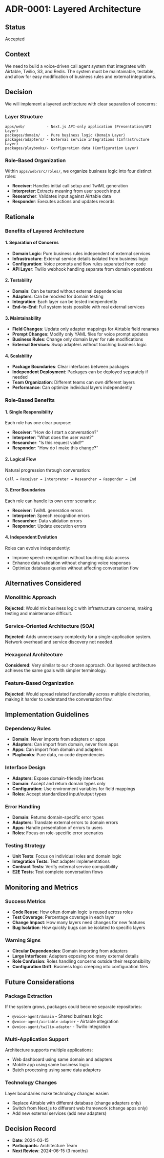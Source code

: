 # ADR-0001: Layered Architecture

## Status
Accepted

## Context
We need to build a voice-driven call agent system that integrates with Airtable, Twilio, S3, and Redis. The system must be maintainable, testable, and allow for easy modification of business rules and external integrations.

## Decision
We will implement a layered architecture with clear separation of concerns:

### Layer Structure
```
apps/web/          - Next.js API-only application (Presentation/API Layer)
packages/domain/   - Pure business logic (Domain Layer)
packages/adapters/ - External service integrations (Infrastructure Layer)
packages/playbooks/- Configuration data (Configuration Layer)
```

### Role-Based Organization
Within `apps/web/src/roles/`, we organize business logic into four distinct roles:

- **Receiver**: Handles initial call setup and TwiML generation
- **Interpreter**: Extracts meaning from user speech input
- **Researcher**: Validates input against Airtable data
- **Responder**: Executes actions and updates records

## Rationale

### Benefits of Layered Architecture

#### 1. Separation of Concerns
- **Domain Logic**: Pure business rules independent of external services
- **Infrastructure**: External service details isolated from business logic
- **Configuration**: Voice prompts and flow rules separated from code
- **API Layer**: Twilio webhook handling separate from domain operations

#### 2. Testability
- **Domain**: Can be tested without external dependencies
- **Adapters**: Can be mocked for domain testing
- **Integration**: Each layer can be tested independently
- **End-to-End**: Full system tests possible with real external services

#### 3. Maintainability
- **Field Changes**: Update only adapter mappings for Airtable field renames
- **Prompt Changes**: Modify only YAML files for voice prompt updates
- **Business Rules**: Change only domain layer for rule modifications
- **External Services**: Swap adapters without touching business logic

#### 4. Scalability
- **Package Boundaries**: Clear interfaces between packages
- **Independent Deployment**: Packages can be deployed separately if needed
- **Team Organization**: Different teams can own different layers
- **Performance**: Can optimize individual layers independently

### Role-Based Benefits

#### 1. Single Responsibility
Each role has one clear purpose:
- **Receiver**: "How do I start a conversation?"
- **Interpreter**: "What does the user want?"
- **Researcher**: "Is this request valid?"
- **Responder**: "How do I make this change?"

#### 2. Logical Flow
Natural progression through conversation:
```
Call → Receiver → Interpreter → Researcher → Responder → End
```

#### 3. Error Boundaries
Each role can handle its own error scenarios:
- **Receiver**: TwiML generation errors
- **Interpreter**: Speech recognition errors  
- **Researcher**: Data validation errors
- **Responder**: Update execution errors

#### 4. Independent Evolution
Roles can evolve independently:
- Improve speech recognition without touching data access
- Enhance data validation without changing voice responses
- Optimize database queries without affecting conversation flow

## Alternatives Considered

### Monolithic Approach
**Rejected**: Would mix business logic with infrastructure concerns, making testing and maintenance difficult.

### Service-Oriented Architecture (SOA)
**Rejected**: Adds unnecessary complexity for a single-application system. Network overhead and service discovery not needed.

### Hexagonal Architecture
**Considered**: Very similar to our chosen approach. Our layered architecture achieves the same goals with simpler terminology.

### Feature-Based Organization
**Rejected**: Would spread related functionality across multiple directories, making it harder to understand the conversation flow.

## Implementation Guidelines

### Dependency Rules
- **Domain**: Never imports from adapters or apps
- **Adapters**: Can import from domain, never from apps
- **Apps**: Can import from domain and adapters
- **Playbooks**: Pure data, no code dependencies

### Interface Design
- **Adapters**: Expose domain-friendly interfaces
- **Domain**: Accept and return domain types only
- **Configuration**: Use environment variables for field mappings
- **Roles**: Accept standardized input/output types

### Error Handling
- **Domain**: Returns domain-specific error types
- **Adapters**: Translate external errors to domain errors
- **Apps**: Handle presentation of errors to users
- **Roles**: Focus on role-specific error scenarios

### Testing Strategy
- **Unit Tests**: Focus on individual roles and domain logic
- **Integration Tests**: Test adapter implementations
- **Contract Tests**: Verify external service compatibility
- **E2E Tests**: Test complete conversation flows

## Monitoring and Metrics

### Success Metrics
- **Code Reuse**: How often domain logic is reused across roles
- **Test Coverage**: Percentage coverage in each layer
- **Change Impact**: How many layers need changes for new features
- **Bug Isolation**: How quickly bugs can be isolated to specific layers

### Warning Signs
- **Circular Dependencies**: Domain importing from adapters
- **Large Interfaces**: Adapters exposing too many external details
- **Role Confusion**: Roles handling concerns outside their responsibility
- **Configuration Drift**: Business logic creeping into configuration files

## Future Considerations

### Package Extraction
If the system grows, packages could become separate repositories:
- `@voice-agent/domain` - Shared business logic
- `@voice-agent/airtable-adapter` - Airtable integration
- `@voice-agent/twilio-adapter` - Twilio integration

### Multi-Application Support
Architecture supports multiple applications:
- Web dashboard using same domain and adapters
- Mobile app using same business logic
- Batch processing using same data adapters

### Technology Changes
Layer boundaries make technology changes easier:
- Replace Airtable with different database (change adapters only)
- Switch from Next.js to different web framework (change apps only)
- Add new external services (add new adapters)

## Decision Record
- **Date**: 2024-03-15
- **Participants**: Architecture Team
- **Next Review**: 2024-06-15 (3 months)
